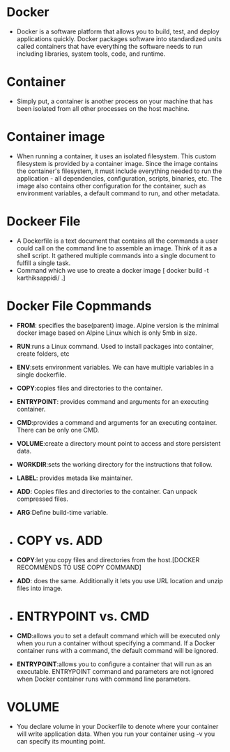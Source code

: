 # Docker 
- Docker is a software platform that allows you to build, test, and deploy applications quickly. Docker packages software into standardized units called containers that have everything the software needs to run including libraries, system tools, code, and runtime.

# Container
-  Simply put, a container is another process on your machine that has been isolated from all other processes on the host machine.

# Container image
- When running a container, it uses an isolated filesystem. This custom filesystem is provided by a container image. Since the image contains the container's filesystem, it must include everything needed to run the application - all dependencies, configuration, scripts, binaries, etc. The image also contains other configuration for the container, such as environment variables, a default command to run, and other metadata.

# Dockeer File
- A Dockerfile is a text document that contains all the commands a user could call on the command line to assemble an image. Think of it as a shell script. It gathered multiple commands into a single document to fulfill a single task.
- Command which we use to create a docker image
[ docker build -t karthiksappidi/<image-name> .]

# Docker File Copmmands
- **FROM**: specifies the base(parent) image. Alpine version is the minimal docker image based on Alpine Linux which is only 5mb in size.
- **RUN**:runs a Linux command. Used to install packages into container, create folders, etc
- **ENV**:sets environment variables. We can have multiple variables in a single dockerfile.
- **COPY**:copies files and directories to the container.
- **ENTRYPOINT**: provides command and arguments for an executing container.
- **CMD**:provides a command and arguments for an executing container. There can be only one CMD.
- **VOLUME**:create a directory mount point to access and store persistent data.
- **WORKDIR**:sets the working directory for the instructions that follow.
- **LABEL**: provides metada like maintainer.
- **ADD**: Copies files and directories to the container. Can unpack compressed files.
- **ARG**:Define build-time variable.

- # COPY vs. ADD
- **COPY**:let you copy files and directories from the host.[DOCKER RECOMMENDS TO USE COPY COMMAND]
- **ADD**: does the same. Additionally it lets you use URL location and unzip files into image.

- # ENTRYPOINT vs. CMD
- **CMD**:allows you to set a default command which will be executed only when you run a container without specifying a command. If a Docker container runs with a command, the default command will be ignored.
- **ENTRYPOINT**:allows you to configure a container that will run as an executable. ENTRYPOINT command and parameters are not ignored when Docker container runs with command line parameters.

# VOLUME
- You declare volume in your Dockerfile to denote where your container will write application data. When you run your container using -v   you can specify its mounting point.
